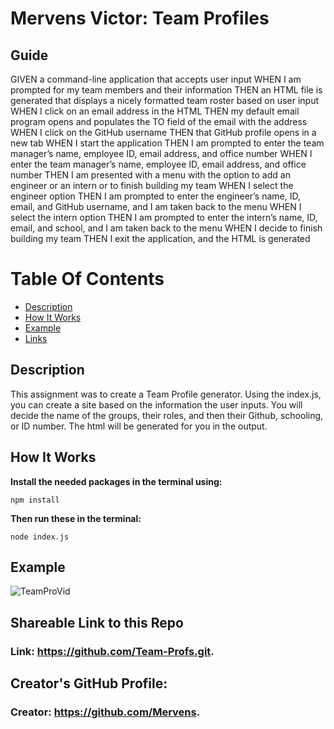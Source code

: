 # Mervens Victor: Team Profiles

## Guide
GIVEN a command-line application that accepts user input
WHEN I am prompted for my team members and their information
THEN an HTML file is generated that displays a nicely formatted team roster based on user input
WHEN I click on an email address in the HTML
THEN my default email program opens and populates the TO field of the email with the address
WHEN I click on the GitHub username
THEN that GitHub profile opens in a new tab
WHEN I start the application
THEN I am prompted to enter the team manager’s name, employee ID, email address, and office number
WHEN I enter the team manager’s name, employee ID, email address, and office number
THEN I am presented with a menu with the option to add an engineer or an intern or to finish building my team
WHEN I select the engineer option
THEN I am prompted to enter the engineer’s name, ID, email, and GitHub username, and I am taken back to the menu
WHEN I select the intern option
THEN I am prompted to enter the intern’s name, ID, email, and school, and I am taken back to the menu
WHEN I decide to finish building my team
THEN I exit the application, and the HTML is generated

# Table Of Contents
- [Description](#description)
- [How It Works](#how-it-works)
- [Example](#example)
- [Links](#shareable-link-to-this-repo)

## Description  
This assignment was to create a Team Profile generator. Using the index.js, you can create a site based on the information the user inputs. You will decide the name of the groups, their roles, and then their Github, schooling, or ID number. The html will be generated for you in the output.

## How It Works  

**Install the needed packages in the terminal using:**

`npm install`

**Then run these in the terminal:**

`node index.js`

## Example
![TeamProVid](https://watch.screencastify.com/v/L2fR5wJdNl8KDWMTx5KC)

## Shareable Link to this Repo 

### Link: **https://github.com/Team-Profs.git.**  

## Creator's GitHub Profile:  

### Creator: **https://github.com/Mervens.**


